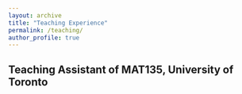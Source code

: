 ```yaml
---
layout: archive
title: "Teaching Experience"
permalink: /teaching/
author_profile: true
---
```


## Teaching Assistant of MAT135, University of Toronto     





    





















